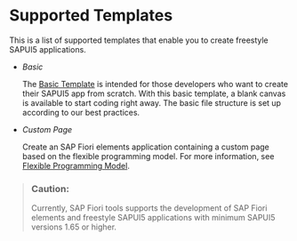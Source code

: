 <!-- loio20d11464b0134021b58dac379ecdcbff -->

# Supported Templates

This is a list of supported templates that enable you to create freestyle SAPUI5 applications.

-   *Basic*

    The [Basic Template](basic-template-14fdcc0.md) is intended for those developers who want to create their SAPUI5 app from scratch. With this basic template, a blank canvas is available to start coding right away. The basic file structure is set up according to our best practices.

-   *Custom Page*

    Create an SAP Fiori elements application containing a custom page based on the flexible programming model. For more information, see [Flexible Programming Model](https://ui5.sap.com/test-resources/sap/fe/core/fpmExplorer/index.html#/overview/introduction).


> ### Caution:  
> Currently, SAP Fiori tools supports the development of SAP Fiori elements and freestyle SAPUI5 applications with minimum SAPUI5 versions 1.65 or higher.

